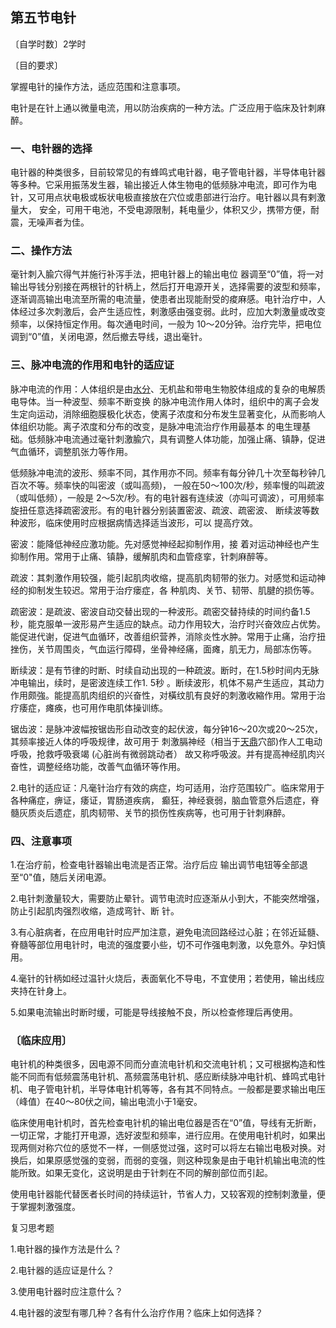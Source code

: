 ## 第五节电针

〔自学时数〕2学时

〔目的要求〕	

掌握电针的操作方法，适应范围和注意事项。

电针是在针上通以微量电流，用以防治疾病的一种方法。广泛应用于临床及针刺麻醉。

### 一、电针器的选择

电针器的种类很多，目前较常见的有蜂鸣式电针器，电子管电针器，半导体电针器等多种。它采用振荡发生器，输出接近人体生物电的低频脉冲电流，即可作为电针，又可用点状电极或板状电极直接放在穴位或患部进行治疗。电针器以具有剌激量大， 安全，可用干电池，不受电源限制，耗电量少，体积又少，携带方便，耐震，无噪声者为佳。

### 二、操作方法

毫针刺入腧穴得气并施行补泻手法，把电针器上的输出电位 器调至“0”值，将一对输出导钱分别接在两根针的针柄上，然后打开电源开关，选择需要的波型和频率，逐渐调高输出电流至所需的电流量，使患者出现能耐受的痠麻感。电针治疗中，人体经过多次刺激后，会产生适应性，剌激感由强变弱。此时，应加大刺激量或改变频率，以保持恒定作用。每次通电时间，一般为 10〜20分钟。治疗完毕，把电位调到“0”值，关闭电源，然后撤去导线，退出毫针。

### 三、脉冲电流的作用和电针的适应证

脉冲电流的作用：人体组织是由[水分](https://www.gmzyjc.com/read/zjs/zjs3.2.1-0.1.1.3.8.md)、无机盐和带电生物胶体组成的复杂的电解质电导体。当一种波型、频率不断变换 的脉冲电流作用人体时，组织中的离子会发生定向运动，消除细胞膜极化状态，使离子浓度和分布发生显著变化，从而影响人体组织功能。离子浓度和分布的改变，是脉冲电流治疗作用最基本 的电生理基础。低频脉冲电流通过毫针刺激腧穴，具有调整人体功能，加强止痛、镇静，促进气血循环，调整肌张力等作用。

低频脉冲电流的波形、频率不同，其作用亦不同。频率有每分钟几十次至每秒钟几百次不等。频率快的叫密波（或叫高频)， 一般在50〜100次/秒，频率慢的叫疏波（或叫低频），一般是 2〜5次/秒。有的电针器有连续波（亦叫可调波），可用频率旋扭任意选择疏密波形。有的电针器分别装置密波、疏波、疏密波、 断续波等数种波形，临床使用时应根据病情选择适当波形，可以 提高疗效。

密波：能降低神经应激功能。先对感觉神经起抑制作用，接 着对运动神经也产生抑制作用。常用于止痛、镇静，缓解肌肉和血管痉挛，针刺麻醉等。	

疏波：其刺激作用较强，能引起肌肉收缩，提高肌肉韧带的张力。对感觉和运动神经的抑制发生较迟。常用于治疗瘘症，各 种肌肉、关节、韧带、肌腱的损伤等。

疏密波：是疏波、密波自动交替出现的一种波形。疏密交替持续的时间约备1.5秒，能克服单一波形易产生适应的缺点。动力作用较大，治疗时兴奋效应占优势。能促进代谢，促进气血循环，改善组织营养，消除炎性水肿。常用于止痛，治疗扭挫伤，关节周围炎，气血运行障碍，坐骨神经痛，面瘫，肌无力，局部冻伤等。

断续波：是有节律的时断、时续自动出现的一种疏波。断时，在1.5秒时间内无脉冲电输出，续时，是密波连续工作1. 5秒 。断续波形，机体不易产生适应，其动力作用颇強。能提高肌肉组织的兴奋性，对橫纹肌有良好的刺激收縮作用。常用于治疗痿症，瘫痪，也可用作电肌体操训练。

锯齿波：是脉冲波幅按锯齿形自动改变的起伏波，每分钟16〜20次或20〜25次，其频率接近人体的呼吸规律，故可用于 刺激膈神经（相当于[天鼎](https://www.gmzyjc.com/read/zjs/zjs3.1.1-3-0.1.2.3.17.md)穴部)作人工电动呼吸，抢救呼吸衰竭 (心脏尚有微弱跳动者） 故又称呼吸波。并有提高神经肌肉兴奋性，调整经络功能，改善气血循环等作用。	

2.电针的适应证：凡毫针治疗有效的病症，均可适用，治疗范围较广。临床常用于各种痛症，痹证，痿证，胃肠道疾病， 癫狂，神经衰弱，脑血管意外后遗症，脊髓灰质炎后遗症，肌肉韧带、关节的损伤性疾病等，也可用于针刺麻醉。

### 四、注意事项

1.在治疗前，检查电针器输出电流是否正常。治疗后应 输出调节电钮等全部退至“0"值，随后关闭电源。

2.电针刺激量较大，需要防止晕针。调节电流时应逐渐从小到大，不能突然增强，防止引起肌肉强烈收缩，造成弯针、断 针。

3.有心脏病者，在应用电针时应严加注意，避免电流回路经过心脏；在邻近延髓、脊髓等部位用电针时，电流的强度要小些，切不可作强电刺激，以免意外。孕妇慎用。	

4.毫针的针柄如经过温针火烧后，表面氧化不导电，不宜使用；若使用，输出线应夹持在针身上。

5.如果电流输出时断时缓，可能是导线接触不良，所以检查修理后再使用。

### 〔临床应用〕	

电针机的种类很多，因电源不同而分直流电针机和交流电针机；又可根据构造和性能不同而有低频震荡电针机、髙频震荡电针机、感应断续脉冲电针机、蜂鸣式电针机、电子管电针机，半导体电针机等等，各有其不同特点。一般都是要求输出电压（峰值）在40〜80伏之间，输出电流小于1毫安。

临床使用电针机时，首先检查电针机的输出电位器是否在“0”值，导线有无折断，一切正常，才能打开电源，选好波型和频率，进行应用。在使用电针机时，如果出现两侧对称穴位的感觉不一样，一侧感觉过强，这时可以将左右输岀电极对换。对换后，如果原感觉强的变弱，而弱的变强，则这种现象是由于电针机输出电流的性能所致。如果无变化，这说明是由于针刺在不同的解剖部位而引起。

使用电针器能代替医者长时间的持续运针，节省人力，又较客观的控制刺激量，便于掌握刺激强度。

复习思考题

1.电针器的操作方法是什么？

2.电针器的适应证是什么？

3.使用电针器时应注意什么？

4.电针器的波型有哪几种？各有什么治疗作用？临床上如何选择？

